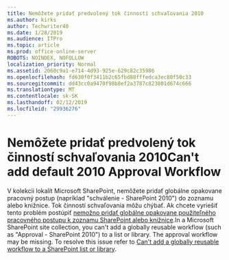 ```yaml
---
title: Nemôžete pridať predvolený tok činností schvaľovania 2010
ms.author: kirks
author: Techwriter40
ms.date: 1/28/2019
ms.audience: ITPro
ms.topic: article
ms.prod: office-online-server
ROBOTS: NOINDEX, NOFOLLOW
localization_priority: Normal
ms.assetid: 2060c9a1-e714-4d93-925e-629c82c35986
ms.openlocfilehash: fd630f0f3411b2c65fbd88fffedca3ec80f50c33
ms.sourcegitcommit: dd43cc0a9470f98b8ef2a3787c823801d674c666
ms.translationtype: MT
ms.contentlocale: sk-SK
ms.lasthandoff: 02/12/2019
ms.locfileid: "29936276"
---
```

# <a name="cant-add-default-2010-approval-workflow"></a><span data-ttu-id="334ee-102">Nemôžete pridať predvolený tok činností schvaľovania 2010</span><span class="sxs-lookup"><span data-stu-id="334ee-102">Can't add default 2010 Approval Workflow</span></span>

<span data-ttu-id="334ee-p101">V kolekcii lokalít Microsoft SharePoint, nemôžete pridať globálne opakovane pracovný postup (napríklad "schválenie - SharePoint 2010") do zoznamu alebo knižnice. Tok činností schvaľovania môžu chýbať. Ak chcete vyriešiť tento problém postúpiť [nemožno pridať globálne opakovane použiteľného pracovného postupu k zoznamu SharePoint alebo knižnice](https://support.microsoft.com/help/4467263/sharepoint-designer-2013-shows-empty-wfpub-library).</span><span class="sxs-lookup"><span data-stu-id="334ee-p101">In a Microsoft SharePoint site collection, you can't add a globally reusable workflow (such as "Approval - SharePoint 2010") to a list or library. The approval workflow may be missing. To resolve this issue refer to [Can't add a globally reusable workflow to a SharePoint list or library](https://support.microsoft.com/help/4467263/sharepoint-designer-2013-shows-empty-wfpub-library).</span></span> 
  